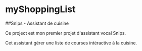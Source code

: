 # myShoppingList
##Snips - Assistant de cuisine 

Ce project est mon premier projet d'assistant vocal Snips.

Cet assistant  gérer une liste de courses intéractive à la cuisine.
